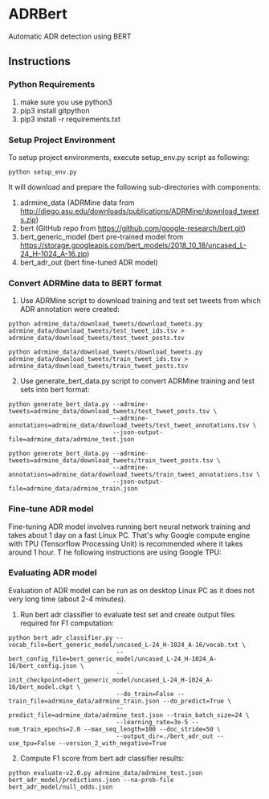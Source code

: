 # ADRBert
Automatic ADR detection using BERT

## Instructions
### Python Requirements
1. make sure you use python3
1. pip3 install gitpython
2. pip3 install -r requirements.txt

### Setup Project Environment
To setup project environments, execute setup_env.py script as following:
```
python setup_env.py
```

It will download and prepare the following sub-directories with components:
1. adrmine_data (ADRMine data from http://diego.asu.edu/downloads/publications/ADRMine/download_tweets.zip)
2. bert (GitHub repo from https://github.com/google-research/bert.git)
3. bert_generic_model (bert pre-trained model from https://storage.googleapis.com/bert_models/2018_10_18/uncased_L-24_H-1024_A-16.zip)
4. bert_adr_out (bert fine-tuned ADR model)

### Convert ADRMine data to BERT format
1. Use ADRMine script to download training and test set tweets from which ADR annotation were created:

```
python adrmine_data/download_tweets/download_tweets.py adrmine_data/download_tweets/test_tweet_ids.tsv > adrmine_data/download_tweets/test_tweet_posts.tsv

python adrmine_data/download_tweets/download_tweets.py adrmine_data/download_tweets/train_tweet_ids.tsv > adrmine_data/download_tweets/train_tweet_posts.tsv
```

2. Use generate_bert_data.py script to convert ADRMine training and test sets into bert format:

```
python generate_bert_data.py --adrmine-tweets=adrmine_data/download_tweets/test_tweet_posts.tsv \
                             --adrmine-annotations=adrmine_data/download_tweets/test_tweet_annotations.tsv \
                             --json-output-file=adrmine_data/adrmine_test.json

python generate_bert_data.py --adrmine-tweets=adrmine_data/download_tweets/train_tweet_posts.tsv \
                             --adrmine-annotations=adrmine_data/download_tweets/train_tweet_annotations.tsv \
                             --json-output-file=adrmine_data/adrmine_train.json

```

### Fine-tune ADR model
Fine-tuning ADR model involves running bert neural network training and takes about 1 day on a fast Linux PC. That's why
Google compute engine with TPU (Tensorflow Processing Unit) is recommended where it takes around 1 hour. T
he following instructions are using Google TPU:

### Evaluating ADR model
Evaluation of ADR model can be run as on desktop Linux PC as it does not very long time (about 2-4 minutes).
1. Run bert adr classifier to evaluate test set and create output files required for F1 computation:
```
python bert_adr_classifier.py --vocab_file=bert_generic_model/uncased_L-24_H-1024_A-16/vocab.txt \
                              --bert_config_file=bert_generic_model/uncased_L-24_H-1024_A-16/bert_config.json \
                              --init_checkpoint=bert_generic_model/uncased_L-24_H-1024_A-16/bert_model.ckpt \
                              --do_train=False --train_file=adrmine_data/adrmine_train.json --do_predict=True \
                              --predict_file=adrmine_data/adrmine_test.json --train_batch_size=24 \
                              --learning_rate=3e-5 --num_train_epochs=2.0 --max_seq_length=100 --doc_stride=50 \
                              --output_dir=./bert_adr_out --use_tpu=False --version_2_with_negative=True
```

2. Compute F1 score from bert adr classifier results:
```
python evaluate-v2.0.py adrmine_data/adrmine_test.json bert_adr_model/predictions.json --na-prob-file bert_adr_model/null_odds.json
```
